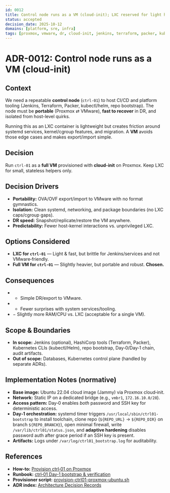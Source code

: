 ```yaml
---
id: 0012
title: Control node runs as a VM (cloud‑init); LXC reserved for light helpers
status: accepted
decision_date: 2025-10-12
domains: [platform, sre, infra]
tags: [proxmox, vmware, dr, cloud-init, jenkins, terraform, packer, kubernetes]
---
```


# ADR-0012: Control node runs as a VM (cloud‑init)

## Context
We need a repeatable **control node** (`ctrl-01`) to host CI/CD and platform tooling (Jenkins, Terraform, Packer, kubectl/helm, repo bootstrap). The node must be **portable** (Proxmox ⇄ VMware), **fast to recover** in DR, and isolated from host-level quirks.

Running this as an LXC container is lightweight but creates friction around systemd services, kernel/cgroup features, and migration. A **VM** avoids those edge cases and makes export/import simple.

## Decision
Run `ctrl-01` as a **full VM** provisioned with **cloud-init** on Proxmox. Keep LXC for small, stateless helpers only.

## Decision Drivers
- **Portability:** OVA/OVF export/import to VMware with no format gymnastics.
- **Isolation:** Clean systemd, networking, and package boundaries (no LXC caps/cgroup gaps).
- **DR speed:** Snapshot/replicate/restore the VM anywhere.
- **Predictability:** Fewer host-kernel interactions vs. unprivileged LXC.

## Options Considered
- **LXC for `ctrl-01`** — Light & fast, but brittle for Jenkins/services and not VMware‑friendly.
- **Full VM for `ctrl-01`** — Slightly heavier, but portable and robust. **Chosen.**

## Consequences
- + Simple DR/export to VMware.
- + Fewer surprises with system services/tooling.
- − Slightly more RAM/CPU vs. LXC (acceptable for a single VM).

## Scope & Boundaries
- **In scope:** Jenkins (optional), HashiCorp tools (Terraform, Packer), Kubernetes CLIs (kubectl/Helm), repo bootstrap, Day‑0/Day‑1 chain, audit artifacts.
- **Out of scope:** Databases, Kubernetes control plane (handled by separate ADRs).

## Implementation Notes (normative)
- **Base image:** Ubuntu 22.04 cloud image (Jammy) via Proxmox cloud‑init.
- **Network:** Static IP on a dedicated bridge (e.g., `vmbr1`, `172.16.10.0/28`).
- **Access pattern:** Day‑0 enables *both* password and SSH key for deterministic access.
- **Day‑1 orchestration:** systemd timer triggers `/usr/local/sbin/ctrl01-bootstrap` to install toolchain, clone repo (`${REPO_URL}` → `${REPO_DIR}` on branch `${REPO_BRANCH}`), open minimal firewall, write `/var/lib/ctrl01/status.json`, and **adaptive hardening** disables password auth after grace period if an SSH key is present.
- **Artifacts:** Logs under `/var/log/ctrl01_bootstrap.log` for auditability.

## References
- **How‑to:** [Provision ctrl‑01 on Proxmox](../howto/HOWTO_ctrl01_provisioner.md)
- **Runbook:** [ctrl‑01 Day‑1 bootstrap & verification](../runbooks/bootstrap/bootstrap-ctrl01-node.md)
- **Provisioner script:** [provision-ctrl01-proxmox-ubuntu.sh](../../control/tools/provision/provision-ctrl01-proxmox-ubuntu.sh)
- **ADR index:** [Architecture Decision Records](./README.md)
